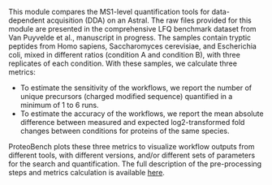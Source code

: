 This module compares the MS1-level quantification tools for
data-dependent acquisition (DDA) on an Astral. The raw files provided for
this module are presented in the comprehensive LFQ benchmark
dataset from Van Puyvelde et al., manuscript in progress.
The samples contain tryptic peptides from Homo sapiens,
Saccharomyces cerevisiae, and Escherichia coli, mixed in different
ratios (condition A and condition B), with three replicates of each
condition. With these samples, we calculate three metrics:
- To estimate the sensitivity of the workflows, we report the
number of unique precursors (charged modified sequence) quantified
in a minimum of 1 to 6 runs.
- To estimate the accuracy of the workflows, we report the mean
absolute difference between measured and expected log2-transformed
fold changes between conditions for proteins of the same species.

ProteoBench plots these three metrics to visualize workflow outputs
    from different tools, with different versions, and/or different
sets of parameters for the search and quantification.
The full description of the pre-processing steps and metrics
calculation is available [here](https://proteobench.readthedocs.io/en/stable/available-modules/8-quant-lfq-ion-dda-astral/).
